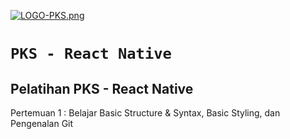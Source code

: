 [![LOGO-PKS.png](https://i.postimg.cc/VsHKkHV9/LOGO-PKS.png)](https://postimg.cc/JtZNTKmt)

# **`PKS - React Native`**
## Pelatihan PKS - React Native

Pertemuan 1 :  Belajar Basic Structure & Syntax, Basic Styling, dan Pengenalan Git